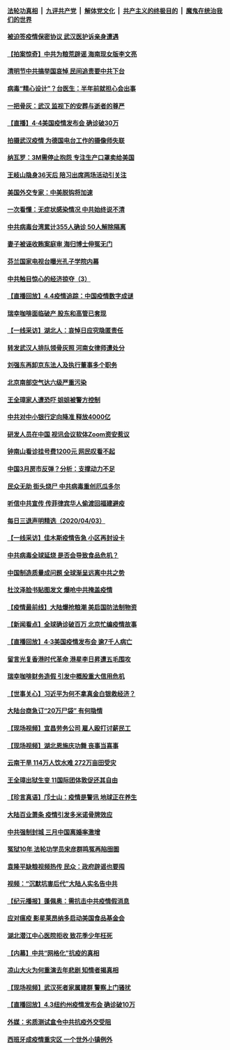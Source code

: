 

####  [法轮功真相](../../../../basic/blob/master/README.md?t=04050630) &nbsp;|&nbsp; [九评共产党](../../../../9ping.md/blob/master/README.md?t=04050630) &nbsp;|&nbsp; [解体党文化](../../../../jtdwh.md/blob/master/README.md?t=04050630)  &nbsp;|&nbsp; [共产主义的终极目的](../../../../gczydzjmd.md/blob/master/README.md?t=04050630) &nbsp;|&nbsp; [魔鬼在统治我们的世界](../../../../mgztzwmdsj.md/blob/master/README.md?t=04050630) 

#### [被迫签疫情保密协议 武汉医护诉亲身遭遇](../pages/nsc413/n12003749.md?t=04050630) 

#### [【拍案惊奇】中共为粮荒辟谣 海南现女版李文亮](../pages/nsc413/n12002313.md?t=04050630) 

#### [清明节中共搞举国哀悼 民间追责要中共下台](../pages/nsc413/n12003697.md?t=04050630) 

#### [病毒“精心设计”？台医生：半年前就担心会出事](../pages/nsc413/n12003547.md?t=04050630) 

#### [一把骨灰：武汉 监视下的安葬与逝者的尊严](../pages/nsc413/n12003593.md?t=04050630) 

#### [【直播】4·4美国疫情发布会 确诊破30万](../pages/nsc413/n12003514.md?t=04050630) 

#### [拍摄武汉疫情 为德国电台工作的摄像师失联](../pages/nsc413/n12003420.md?t=04050630) 

#### [纳瓦罗：3M需停止抱怨 专注生产口罩卖给美国](../pages/nsc413/n12003320.md?t=04050630) 

#### [王岐山隐身36天后 陪习出席两场活动引关注](../pages/nsc413/n12003274.md?t=04050630) 

#### [美国外交专家：中美脱钩将加速](../pages/nsc413/n12003279.md?t=04050630) 

#### [一次看懂：无症状感染情况 中共始终说不清](../pages/nsc413/n12003095.md?t=04050630) 

#### [中共病毒台湾累计355人确诊 50人解除隔离](../pages/nsc413/n12000332.md?t=04050630) 

#### [妻子被诬收贿案庭审 海归博士伸冤无门](../pages/nsc413/n12003129.md?t=04050630) 

#### [芬兰国家电视台曝光孔子学院内幕](../pages/nsc413/n12003065.md?t=04050630) 

#### [中共触目惊心的经济掠夺（3）](../pages/nsc413/n11992716.md?t=04050630) 

#### [【直播回放】4.4疫情追踪：中国疫情数字成谜](../pages/nsc413/n12003070.md?t=04050630) 

#### [瑞幸咖啡面临破产 股东和高管已套现](../pages/nsc413/n12002403.md?t=04050630) 

#### [【一线采访】湖北人：哀悼日应究隐匿责任](../pages/nsc413/n12002861.md?t=04050630) 

#### [转发武汉人排队领骨灰照 河南女律师遭处分](../pages/nsc413/n12002813.md?t=04050630) 

#### [刘强东再卸京东法人及执行董事多个职务](../pages/nsc413/n12002407.md?t=04050630) 

#### [北京南部空气达六级严重污染](../pages/nsc413/n12002590.md?t=04050630) 

#### [王全璋家人遭恐吓 姐姐被警方控制](../pages/nsc413/n12002285.md?t=04050630) 


#### [中共对中小银行定向降准 释放4000亿](../pages/nsc413/n12002007.md?t=04050630) 

#### [研发人员在中国 视讯会议软体Zoom资安惹议](../pages/nsc413/n12002241.md?t=04050630) 

#### [钟南山看诊挂号费1200元 网民叹看不起](../pages/nsc413/n12002304.md?t=04050630) 

#### [中国3月房市反弹？分析：支撑动力不足](../pages/nsc413/n12001942.md?t=04050630) 

#### [民众无助 街头烧尸 中共病毒重创厄瓜多尔](../pages/nsc413/n12001279.md?t=04050630) 

#### [听信中共宣传 传菲律宾华人偷渡回福建避疫](../pages/nsc413/n12001867.md?t=04050630) 

#### [每日三退声明精选（2020/04/03）](../pages/nsc413/n12002085.md?t=04050630) 

#### [【一线采访】佳木斯疫情告急 小区再封设卡](../pages/nsc413/n12001963.md?t=04050630) 

#### [中共病毒全球延烧 是否会导致食品危机？](../pages/nsc413/n12001179.md?t=04050630) 

#### [中国制造质量成问题 全球渐呈远离中共之势](../pages/nsc413/n12001716.md?t=04050630) 

#### [杜汶泽脸书贴图发文 爆呛中共掩盖疫情](../pages/nsc413/n12001252.md?t=04050630) 

#### [【疫情最前线】大陆爆抢粮潮 美启国防法制物资](../pages/nsc413/n12001710.md?t=04050630) 

#### [【新闻看点】全球确诊破百万 北京忙编疫情故事](../pages/nsc413/n12001502.md?t=04050630) 

#### [【直播回放】4·3美国疫情发布会 逾7千人病亡](../pages/nsc413/n12001635.md?t=04050630) 

#### [留言光复香港时代革命 港星李日昇遭五毛围攻](../pages/nsc413/n12001334.md?t=04050630) 

#### [瑞幸咖啡财务造假 引发中概股重大信用危机](../pages/nsc413/n12001306.md?t=04050630) 

#### [【世事关心】习近平为何不拿真金白银救经济？](../pages/nsc413/n12001498.md?t=04050630) 

#### [大陆台商急订“20万尸袋” 有何隐情](../pages/nsc413/n12001495.md?t=04050630) 

#### [【现场视频】宜昌劳务公司 雇人殴打讨薪民工](../pages/nsc413/n12001467.md?t=04050630) 

#### [【现场视频】湖北恩施庆功舞 丧事当喜事](../pages/nsc413/n12001466.md?t=04050630) 

#### [云南干旱 114万人饮水难 272万亩田受灾](../pages/nsc413/n12001164.md?t=04050630) 

#### [王全璋出狱生变 11国际团体敦促还其自由](../pages/nsc413/n12001322.md?t=04050630) 

#### [【珍言真语】邝士山：疫情是警讯 地球正在养生](../pages/nsc413/n12000821.md?t=04050630) 

#### [大陆百业萧条 疫情引发多米诺骨牌效应](../pages/nsc413/n12001318.md?t=04050630) 

#### [中共强制封城 三月中国离婚率激增](../pages/nsc413/n11999510.md?t=04050630) 

#### [冤狱10年 法轮功学员宋彦群鸣冤再陷囹圄](../pages/nsc413/n12000866.md?t=04050630) 

#### [袁隆平缺粮视频热传 民众：政府辟谣也要囤](../pages/nsc413/n12001213.md?t=04050630) 

#### [视频：“沉默坑害后代”大陆人实名告中共](../pages/nsc413/n12001200.md?t=04050630) 

#### [【纪元播报】蓬佩奥：需抗击中共疫情假消息](../pages/nsc413/n12001443.md?t=04050630) 

#### [应对瘟疫 影星莱昂纳多启动美国食品基金会](../pages/nsc413/n12001069.md?t=04050630) 

#### [湖北潜江中心医院拒收 致花季少年枉死](../pages/nsc413/n12000819.md?t=04050630) 

#### [【内幕】中共“网格化”抗疫的真相](../pages/nsc413/n11993844.md?t=04050630) 

#### [凉山大火为何重演去年悲剧 知情者揭真相](../pages/nsc413/n12001059.md?t=04050630) 

#### [【现场视频】武汉死者家属建群 警察上门骚扰](../pages/nsc413/n12000689.md?t=04050630) 

#### [【直播回放】4.3纽约州疫情发布会 确诊破10万](../pages/nsc413/n12000925.md?t=04050630) 

#### [外媒：劣质测试盒令中共抗疫外交受阻](../pages/nsc413/n11998869.md?t=04050630) 

#### [西班牙成疫情重灾区 一个世外小镇例外](../pages/nsc413/n12000730.md?t=04050630) 

